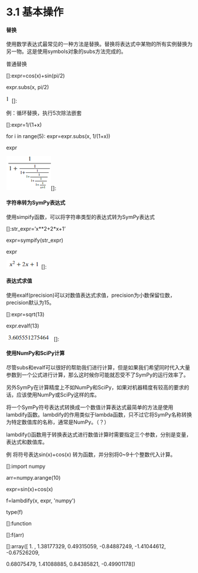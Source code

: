 # 3.1 基本操作


#### 替换

使用数学表达式最常见的一种方法是替换。替换将表达式中某物的所有实例替换为另一物。这是使用symbols对象的subs方法完成的。

普通替换

[]:expr=cos(x)+sin(pi/2)

expr.subs(x, pi/2)

![](media/bb7efb11fd57d888409d73c9746db245.png)[]:

例：循环替换，执行5次除法嵌套

[]:expr=1/(1+x)

for i in range(5): expr=expr.subs(x, 1/(1+x))

expr

![](media/2bdcaffd62c992db88bfb3d3cf9b32af.png)[]:

#### 字符串转为SymPy表达式

使用simpify函数，可以将字符串类型的表达式转为SymPy表达式

[]:str_expr=’x\*\*2+2\*x+1’

expr=sympify(str_expr)

expr

![](media/c56d5e2ec272a70a9a6e2ffb71659a50.png)[]:

#### 表达式求值

使用exalf(precision)可以对数值表达式求值，precision为小数保留位数，precision默认为15。

[]:expr=sqrt(13)

expr.evalf(13)

![](media/7104db456090018db6176cfcef8c2e55.png)[]:

#### 使用NumPy和SciPy计算

尽管subs和evalf可以很好的帮助我们进行计算，但是如果我们希望同时代入大量参数到一个公式进行计算，那么这时候你可能就忍受不了SymPy的运行效率了。

另外SymPy在计算精度上不如NumPy和SciPy，如果对机器精度有较高的要求的话，应该使用NumPy或SciPy这样的库。

将一个SymPy符号表达式转换成一个数值计算表达式最简单的方法是使用lambdify函数。lambdify的作用类似于lambda函数，只不过它将SymPy名称转换为特定数值库的名称，通常是NumPy。（？）

lambdify()函数用于转换表达式进行数值计算时需要指定三个参数，分别是变量，表达式和数值库。

例 将符号表达sin(x)+cos(x) 转为函数，并分别将0\~9十个整数代入计算。

[]:import numpy

arr=numpy.arange(10)

expr=sin(x)+cos(x)

f=lambdify(x, expr, 'numpy')

type(f)

[]:function

[]:f(arr)

[]:array([ 1. , 1.38177329, 0.49315059, -0.84887249, -1.41044612, -0.67526209,

0.68075479, 1.41088885, 0.84385821, -0.49901178])
